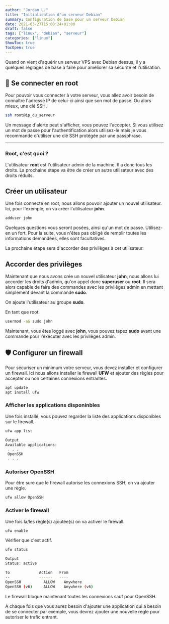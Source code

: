 ```yaml
---
author: "Jordan L."
title: "Initialisation d'un serveur Debian"
summary: Configuration de base pour un serveur Debian
date: 2021-03-27T15:08:24+01:00
draft: false
tags: ["linux", "debian", "serveur"]
categories: ["linux"]
ShowToc: true
TocOpen: true
---
```


Quand on vient d'aquérir un serveur VPS avec Debian dessus, il y a quelques réglages de base à faire pour améliorer sa sécurité et l'utilisation.

## 🔑 Se connecter en root

Pour pouvoir vous connecter à votre serveur, vous allez avoir besoin de connaître l'adresse IP de celui-ci ainsi que son mot de passe. Ou alors mieux, une clé SSH.

```bash
ssh root@ip_du_serveur
```

Un message d'alerte peut s'afficher, vous pouvez l'accepter. Si vous utilisez un mot de passe pour l'authentification alors utilisez-le mais je vous recommande d'utiliser une clé SSH protégée par une passphrase.

---

### Root, c'est quoi ?

L'utilisateur **root** est l'utilisateur admin de la machine. Il a donc tous les droits. La prochaine étape va être de créer un autre utilisateur avec des droits réduits.

## Créer un utilisateur

Une fois connecté en root, nous allons pouvoir ajouter un nouvel utilisateur. Ici, pour l'exemple, on va créer l'utilisateur **john**.

```bash
adduser john
```

Quelques questions vous seront posées, ainsi qu'un mot de passe. Utilisez-en un fort. Pour la suite, vous n'êtes pas obligé de remplir toutes les informations demandées, elles sont facultatives.

La prochaine étape sera d'accorder des privilèges à cet utilisateur.

## Accorder des privilèges

Maintenant que nous avons crée un nouvel utilisateur **john**, nous allons lui accorder les droits d'admin, qu'on appel donc **superuser** ou **root**. Il sera alors capable de faire des commandes avec les privilèges admin en mettant simplement devant la commande **sudo**.

On ajoute l'utilisateur au groupe **sudo**.

En tant que root.

```bash
usermod -aG sudo john
```

Maintenant, vous êtes loggé avec **john**, vous pouvez tapez **sudo** avant une commande pour l'executer avec les privilèges admin.

## 🛡️ Configurer un firewall

Pour sécuriser un minimum votre serveur, vous devez installer et configurer un firewall. Ici nous allons installer le firewall **UFW** et ajouter des règles pour accepter ou non certaines connexions entrantes.

```bash
apt update
apt install ufw
```

### Afficher les applications disponinbles

Une fois installé, vous pouvez regarder la liste des applications disponibles sur le firewall.

```bash
ufw app list
```

```bash
Output
Available applications:
 . . .
 OpenSSH
 . . .
```

### Autoriser OpenSSH

Pour être sure que le firewall autorise les connexions SSH, on va ajouter une règle.

```bash
ufw allow OpenSSH
```

### Activer le firewall

Une fois la/les règle(s) ajoutée(s) on va activer le firewall.

```bash
ufw enable
```

Vérifier que c'est actif.

```bash
ufw status
```

```bash
Output
Status: active

To             Action   From
--             ------   ----
OpenSSH          ALLOW    Anywhere
OpenSSH (v6)     ALLOW    Anywhere (v6)
```

Le firewall bloque maintenant toutes les connexions sauf pour OpenSSH.

A chaque fois que vous aurez besoin d'ajouter une application qui a besoin de se connecter par exemple, vous devrez ajouter une nouvelle règle pour autoriser le trafic entrant.
